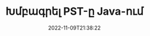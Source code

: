 ---
############################# Static ############################
layout: "auto-gen-editor"
date: 2022-11-09T21:38:22
draft: false
otherformats: doc docx docm dotx xls xlsx xlsm ppt pptx pptm mobi epub html mhtml txt xml eml emlx mbox msg

############################# Head ############################
head_title: "PST Խմբագիր — Խմբագրել PST Java-ում"
head_description: "Ինչպե՞ս խմբագրել PST-ը Java-ում՝ օգտագործելով մի քանի տող կոդ: Օգտագործեք GroupDocs փաստաթղթերը մշակող API-ներ՝ խմբագրելու, թարմացնելու և պահելու 30+ ֆայլի ձևաչափեր:"

############################# Header ############################
title: "Խմբագրել PST-ը Java-ում"
description: "Արդյունավետ և ուժեղ PST խմբագրում սերվերի կողմից GroupDocs.Editor-ի միջոցով Java API-ների համար՝ առանց Microsoft-ի կամ Open Office-ի նման ծրագրերի օգտագործման:"
bg_image: "https://cms.admin.containerize.com/templates/aspose/App_Themes/V3/images/bg/header1.png"
bg_overlay: false
button:
    enable: true
    icon: "fas fa-arrow-down"
    label: "Ներբեռնեք անվճար փորձաշրջան"
    link: "https://downloads.groupdocs.com/editor/java"

############################# SubMenu ############################
submenu:
    enable: true

    left:
        img_alt: "GroupDocs.Editor for Java"
        image: "https://cms.admin.containerize.com/templates/groupdocs/images/product-logos/90x90-noborder/groupdocs-editor-java.png"
        product: "GroupDocs.Editor"
        platform: "Java"

    middle:
        button:

            # button loop
            - link: "https://apireference.groupdocs.com/editor/java"
              text: "API հղում"

            # button loop
            - link: "https://github.com/groupdocs-editor"
              text: "Կոդի օրինակներ"

            # button loop
            - link: "https://products.groupdocs.app/editor/family"
              text: "Կենդանի Դեմոներ"

            # button loop
            - link: "https://purchase.groupdocs.com/pricing/editor/java"
              text: "Գնագոյացում"

    right:
        link_download: "https://downloads.groupdocs.com/editor"
        link_learn: "https://docs.groupdocs.com/editor/java"
        link_buy: "https://purchase.groupdocs.com"

############################# About ############################
about:
    enable: true
    title: "GroupDocs.Editor for Java API-ի մասին"
    content: |
        [GroupDocs.Editor for Java](/hy/editor/java/) API-ն ճիշտ ընտրություն է Microsoft Word, Excel, PowerPoint, Open Office փաստաթղթերն ու ներկայացումները խմբագրելու համար: GroupDocs.Editor-ը ինքնուրույն API է, որը հարմար է սերվերի կողմից և հետին համակարգերի համար, որտեղ պահանջվում է բարձր կատարողականություն: Այն կախված չէ որևէ ծրագրաշարից, ինչպիսին է Microsoft-ը կամ Open Office-ը:

############################# Steps ############################
steps:
    enable: true
    title_left: "PST-ը Java-ում խմբագրելու քայլեր"
    content_left: |
        [GroupDocs.Editor for Java](/hy/editor/java/) մշակողների համար տրամադրում է հեշտ և պարզ միջոց՝ խմբագրելու PST ֆայլերը՝ օգտագործելով մի քանի տող կոդ:
        * Ստեղծեք «Editor» դասի օրինակ՝ ֆայլի պարտադիր ուղով կամ բայթ հոսքով և բեռնեք PST ֆայլը
        * Ստեղծեք և սահմանեք «EmailEditOptions» դասի օրինակը PST ֆայլի ձևաչափի համար
        * Զանգահարեք «Editor.Edit()» մեթոդը և ստացեք PST փաստաթուղթ HTML ձևաչափով, որը հեշտությամբ կարելի է խմբագրել ցանկացած WYSIWYG խմբագրիչով:
        * Զանգահարեք «Editor.Save()» մեթոդը և պահպանեք խմբագրված PST ֆայլը՝ օգտագործելով «EmailSaveOptions» դասը

        
    title_right: "Համակարգի պահանջները"
    content_right: |
        Փաստաթղթերի հիմնական խմբագրումը GroupDocs.Editor for Java API-ներով կարող է իրականացվել մի քանի հեշտ քայլերի միջոցով: Մեր API-ները աջակցվում են բոլոր հիմնական հարթակներում և օպերացիոն համակարգերում: Նախքան ստորև նշված կոդը գործարկելը, խնդրում ենք համոզվել, որ ձեր համակարգում տեղադրված են հետևյալ նախադրյալները.

        * Օպերացիոն համակարգեր՝ Microsoft Windows, Linux, MacOS
        * Զարգացման միջավայրեր՝ NetBeans, IntelliJ IDEA, Eclipse
        * Շրջանակներ: Java 7 (1.7) and above
        * Ստացեք GroupDocs.Editor for Java-ի վերջին տարբերակը՝ ներբեռնված [Maven]-ից (https://repository.groupdocs.com/editor/)
        
    code: |        
        ```java
        // Load the PST file into Editor
        Editor editor = new Editor("source.pst");

        // Create and adjust the edit options
        EmailEditOptions editOptions = new EmailEditOptions();

        // Open input PST document for edit — obtain an intermediate document, that can be edited
        EditableDocument beforeEdit = editor.edit(editOptions);

        // Grab PST document content and associated resources from editable document
        string content = beforeEdit.getEmbeddedHtml();

        // Send the content to WYSIWYG-editor, edit it there, and send edited content back to the server-side
        // This step simulates a such operation
        string updatedContent = content.replace("project", "Edited project");

        // Grab edited content and resources from WYSIWYG-editor and create a new EditableDocument instance from it
        EditableDocument afterEdit = EditableDocument.fromMarkup(updatedContent, null);

        // Create a save options
        EmailSaveOptions saveOptions = new EmailSaveOptions();

        // Save edited PST document to the file
        editor.save(afterEdit, "edited.pst", saveOptions);
        ```
        
############################# Demos ############################
demos:
    enable: true
    title: "PST Խմբագիր կենդանի ցուցադրություններ"
    content: |
        Խմբագրեք PST-ը հենց հիմա՝ այցելելով [GroupDocs.Editor Live Demos](https://products.groupdocs.app/editor/family) կայքը:
        Կենդանի ցուցադրությունն ունի հետևյալ առավելությունները
        
############################# More Formats ############################
more_formats:
    enable: true
    title: "Այլ աջակցվող խմբագիրներ"
    content: |
        Կարող եք նաև խմբագրել այլ ֆայլերի ձևաչափեր: Խնդրում ենք տեսնել ստորև ներկայացված ամբողջական ցանկը:


############################# Back to top ###############################
back_to_top:
    enable: true
---